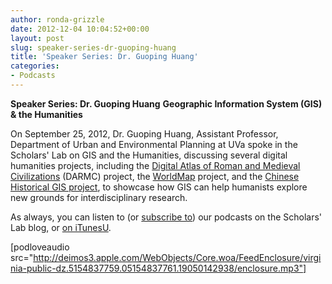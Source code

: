 ```yaml
---
author: ronda-grizzle
date: 2012-12-04 10:04:52+00:00
layout: post
slug: speaker-series-dr-guoping-huang
title: 'Speaker Series: Dr. Guoping Huang'
categories:
- Podcasts
---
```


**Speaker Series: Dr. Guoping Huang**
**Geographic Information System (GIS) & the Humanities**

On September 25, 2012, Dr. Guoping Huang, Assistant Professor, Department of Urban and Environmental Planning at UVa spoke in the Scholars' Lab on GIS and the Humanities, discussing several digital humanities projects, including the [Digital Atlas of Roman and Medieval Civilizations](http://darmc.harvard.edu/icb/icb.do) (DARMC) project, the [WorldMap](http://worldmap.harvard.edu/) project, and the [Chinese Historical GIS project](http://www.fas.harvard.edu/~chgis/), to showcase how GIS can help humanists explore new grounds for interdisciplinary research.

As always, you can listen to (or [subscribe to](http://www.scholarslab.org/category/podcasts/)) our podcasts on the Scholars' Lab blog, or [on iTunesU](http://itunes.apple.com/us/itunes-u/scholars-lab-speaker-series/id401906619).

[podloveaudio src="http://deimos3.apple.com/WebObjects/Core.woa/FeedEnclosure/virginia-public-dz.5154837759.05154837761.19050142938/enclosure.mp3"]
